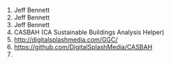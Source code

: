 1) Jeff Bennett
2) Jeff Bennett
3) Jeff Bennett
4) CASBAH (CA Sustainable Buildings Analysis Helper) 
5) http://digitalsplashmedia.com/GGC/
6) https://github.com/DigitalSplashMedia/CASBAH
7)